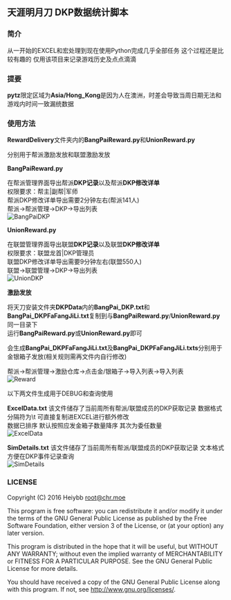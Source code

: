 ## 天涯明月刀 DKP数据统计脚本

### 简介
从一开始的EXCEL和宏处理到现在使用Python完成几乎全部任务
这个过程还是比较有趣的
仅用该项目来记录游戏历史及点点滴滴

### 提要

**pytz**限定区域为**Asia/Hong_Kong**是因为人在澳洲，时差会导致当周日期无法和游戏内时间一致漏统数据

### 使用方法

**RewardDelivery**文件夹内的**BangPaiReward.py**和**UnionReward.py**  

分别用于帮派激励发放和联盟激励发放  

**BangPaiReward.py**

在帮派管理界面导出帮派**DKP记录**以及帮派**DKP修改详单**  
权限要求：帮主|副帮|军师  
帮派DKP修改详单导出需要2分钟左右(帮派141人)  
帮派->帮派管理->DKP->导出列表  
![BangPaiDKP](https://raw.githubusercontent.com/heiybb/wuxia-union/master/demopic/BangPaiDKP.png)



**UnionReward.py**

在联盟管理界面导出联盟**DKP记录**以及联盟**DKP修改详单**  
权限要求：联盟龙首|DKP管理员  
联盟DKP修改详单导出需要9分钟左右(联盟550人)  
联盟->联盟管理->DKP->导出列表  
![UnionDKP](https://raw.githubusercontent.com/heiybb/wuxia-union/master/demopic/UnionDKP.png)



**激励发放**

将天刀安装文件夹**DKPData**内的**BangPai_DKP.txt**和**BangPai_DKPFaFangJiLi.txt**复制到与**BangPaiReward.py**/**UnionReward.py**同一目录下  
运行**BangPaiReward.py**或**UnionReward.py**即可  

会生成**BangPai_DKPFaFangJiLi.txt**及**BangPai_DKPFaFangJiLi.txts**分别用于金银箱子发放(相关规则需再文件内自行修改)  

帮派->帮派管理->激励仓库->点击金/银箱子->导入列表->导入列表  
![Reward](https://raw.githubusercontent.com/heiybb/wuxia-union/master/demopic/Reward.png)



以下两文件生成用于DEBUG和查询使用  

**ExcelData.txt**
该文件储存了当前周所有帮派/联盟成员的DKP获取记录 数据格式 分隔符为\t 可直接复制进EXCEL进行额外修改  
数据已排序 默认按照应发金箱子数量降序 其次为委任数量  
![ExcelData](https://raw.githubusercontent.com/heiybb/wuxia-union/master/demopic/ExcelData.png)



**SimDetails.txt**
该文件储存了当前周所有帮派/联盟成员的DKP获取记录 文本格式 方便在DKP事件记录查询  
![SimDetails](https://raw.githubusercontent.com/heiybb/wuxia-union/master/demopic/SimDetails.png)



### LICENSE

Copyright (C) 2016 Heiybb <root@chr.moe>

This program is free software: you can redistribute it and/or modify
it under the terms of the GNU General Public License as published by
the Free Software Foundation, either version 3 of the License, or
(at your option) any later version.

This program is distributed in the hope that it will be useful,
but WITHOUT ANY WARRANTY; without even the implied warranty of
MERCHANTABILITY or FITNESS FOR A PARTICULAR PURPOSE.  See the
GNU General Public License for more details.

You should have received a copy of the GNU General Public License along with this program. If not, see <http://www.gnu.org/licenses/>.
